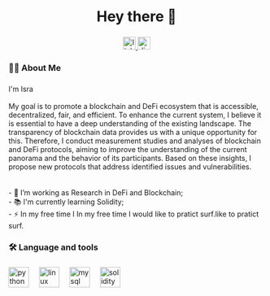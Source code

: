 ###

<h1 align="center">Hey there 👋</h1>

###

<div align="center">
  <a href="https://www.linkedin.com/in/israjunior/" target="_blank">
    <img src="https://img.shields.io/static/v1?message=LinkedIn&logo=linkedin&label=&color=0077B5&logoColor=white&labelColor=&style=for-the-badge" height="25" alt="linkedin logo"  />
  </a>
  <a href="[isra7800](https://discordapp.com/users/isra7800)" target="_blank">
    <img src="https://img.shields.io/static/v1?message=Discord&logo=discord&label=&color=7289DA&logoColor=white&labelColor=&style=for-the-badge" height="25" alt="discord logo"  />
  </a>
</div>


###

<h3 align="left">👩‍💻  About Me</h3>

###

<p align="left">I'm Isra <br><br>My goal is to promote a blockchain and DeFi ecosystem that is accessible, decentralized, fair, and efficient. To enhance the current system, I believe it is essential to have a deep understanding of the existing landscape. The transparency of blockchain data provides us with a unique opportunity for this. Therefore, I conduct measurement studies and analyses of blockchain and DeFi protocols, aiming to improve the understanding of the current panorama and the behavior of its participants. Based on these insights, I propose new protocols that address identified issues and vulnerabilities.<br><br><br>- 🔭 I’m working as Research in DeFi and Blockchain;<br>- 📚 I'm currently learning Solidity;<br>- ⚡ In my free time I In my free time I would like to pratict surf.like to pratict surf.</p>

###

<h3 align="left">🛠 Language and tools</h3>

###

<div align="left">
  <img src="https://cdn.jsdelivr.net/gh/devicons/devicon/icons/python/python-original.svg" height="40" alt="python logo"  />
  <img width="12" />
  <img src="https://cdn.jsdelivr.net/gh/devicons/devicon/icons/linux/linux-original.svg" height="40" alt="linux logo"  />
  <img width="12" />
  <img src="https://cdn.jsdelivr.net/gh/devicons/devicon/icons/mysql/mysql-original.svg" height="40" alt="mysql logo"  />
  <img width="12" />
  <img src="https://cdn.jsdelivr.net/gh/devicons/devicon/icons/solidity/solidity-original.svg" height="40" alt="solidity logo"  />
</div>

###
